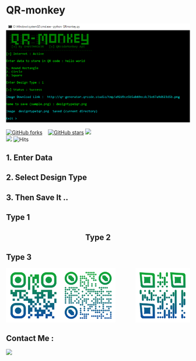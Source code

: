 <h1> QR-monkey </h1>

![screenshot](https://github.com/GH0STH4CKER/QR-monkey/blob/master/QRmonkeynewss.png?raw=true)

[![GitHub forks](https://img.shields.io/github/forks/GH0STH4CKER/QR-monkey)](https://github.com/GH0STH4CKER/QR-monkey/network)&nbsp;&nbsp;&nbsp; [![GitHub stars](https://img.shields.io/github/stars/GH0STH4CKER/QR-monkey)](https://github.com/GH0STH4CKER/QR-monkey/stargazers)
<a href='https://www.python.org/downloads/release/python-3100'><img src='https://img.shields.io/badge/python-3.6 | 3.7 | 3.8 | 3.9 | 3.10-blue?style=flat&logo=python'></a>&nbsp;&nbsp;&nbsp;<a href='https://github.com/GH0STH4CKER'></br>
<img src='https://img.shields.io/badge/Author-GH0STH4CKER-success?style=flat&logo=github' ></a>
![Hits](https://hits.seeyoufarm.com/api/count/incr/badge.svg?url=https%3A%2F%2Fgithub.com%2FGH0STH4CKER%2FQR-monkey&count_bg=%2333E934&title_bg=%233F3F3F&icon=github.svg&icon_color=%23E7E7E7&title=Hits&edge_flat=false)
<h2>1. Enter Data </h2>
<h2>2. Select Design Type </h2>
<h2>3. Then Save It .. </h2> 

<h2 align='left'>Type 1</h2><h2 align='center'>Type 2</h2 align='right'><h2>Type 3</h2><img src="https://github.com/GH0STH4CKER/QR-monkey/blob/master/img/qrmType11.png" align='left' width="150"><img src="https://github.com/GH0STH4CKER/QR-monkey/blob/master/img/qrmType22.png" align='center' width="150"><img src="https://github.com/GH0STH4CKER/QR-monkey/blob/master/img/qrmType33.png" align='right' width="150">
<h2>Contact Me :</h2>
<a href="https://m.me/dimuth92"><img src='https://img.shields.io/badge/Messenger-00B2FF?style=for-the-badge&logo=messenger&logoColor=white'></a><br>

